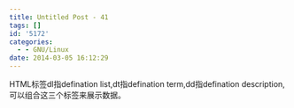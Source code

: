 ```yaml
---
title: Untitled Post - 41
tags: []
id: '5172'
categories:
  - - GNU/Linux
date: 2014-03-05 16:12:29
---
```


HTML标签dl指defination list,dt指defination term,dd指defination description,可以组合这三个标签来展示数据。